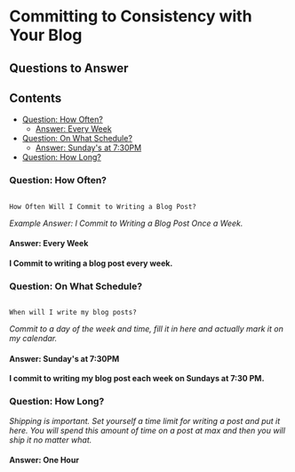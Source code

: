 # Committing to Consistency with Your Blog

## Questions to Answer

## Contents

* [Question: How Often?](Committing%20to%20Consistency%20with%20Your%20Blog.md#question-how-often)
  * [Answer: Every Week](Committing%20to%20Consistency%20with%20Your%20Blog.md#answer-every-week)
* [Question: On What Schedule?](Committing%20to%20Consistency%20with%20Your%20Blog.md#question-on-what-schedule)
  * [Answer: Sunday's at 7:30PM](Committing%20to%20Consistency%20with%20Your%20Blog.md#answer-sunday-s-at-7-30pm)
* [Question: How Long?](Committing%20to%20Consistency%20with%20Your%20Blog.md#question-how-long)

### Question: How Often?

````ad-question

How Often Will I Commit to Writing a Blog Post?

````

*Example Answer: I Commit to Writing a Blog Post Once a Week.*

#### Answer: Every Week

**I Commit to writing a blog post every week.**

### Question: On What Schedule?

````ad-question

When will I write my blog posts?

````

*Commit to a day of the week and time, fill it in here and actually mark it on my calendar.*

#### Answer: Sunday's at 7:30PM

**I commit to writing my blog post each week on Sundays at 7:30 PM.**

### Question: How Long?

*Shipping is important. Set yourself a time limit for writing a post and put it here. You will spend this amount of time on a post at max and then you will ship it no matter what.*

#### Answer: One Hour
